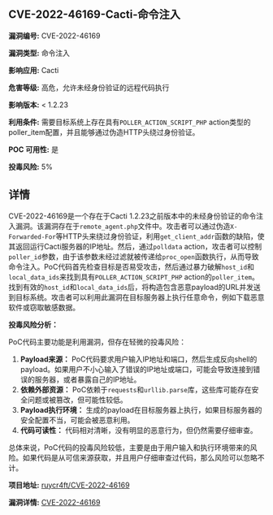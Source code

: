 ## CVE-2022-46169-Cacti-命令注入

**漏洞编号:** CVE-2022-46169

**漏洞类型:** 命令注入

**影响应用:** Cacti

**危害等级:** 高危，允许未经身份验证的远程代码执行

**影响版本:** < 1.2.23

**利用条件:** 需要目标系统上存在具有`POLLER_ACTION_SCRIPT_PHP` action类型的poller_item配置，并且能够通过伪造HTTP头绕过身份验证。

**POC 可用性:** 是

**投毒风险:** 5%

## 详情

CVE-2022-46169是一个存在于Cacti 1.2.23之前版本中的未经身份验证的命令注入漏洞。该漏洞存在于`remote_agent.php`文件中。攻击者可以通过伪造`X-Forwarded-For`等HTTP头来绕过身份验证，利用`get_client_addr`函数的缺陷，使其返回运行Cacti服务器的IP地址。然后，通过`polldata` action，攻击者可以控制`poller_id`参数，由于该参数未经过滤就被传递给`proc_open`函数执行，从而导致命令注入。PoC代码首先检查目标是否易受攻击，然后通过暴力破解`host_id`和`local_data_ids`来找到具有`POLLER_ACTION_SCRIPT_PHP` action的`poller_item`。 找到有效的`host_id`和`local_data_ids`后，将构造包含恶意payload的URL并发送到目标系统。攻击者可以利用此漏洞在目标服务器上执行任意命令，例如下载恶意软件或窃取敏感数据。

**投毒风险分析：**

PoC代码主要功能是利用漏洞，但存在轻微的投毒风险：

1.  **Payload来源：** PoC代码要求用户输入IP地址和端口，然后生成反向shell的payload。如果用户不小心输入了错误的IP地址或端口，可能会导致连接到错误的服务器，或者暴露自己的IP地址。
2.  **依赖外部资源：** PoC依赖于`requests`和`urllib.parse`库，这些库可能存在安全问题或被篡改，但可能性较低。
3.  **Payload执行环境：** 生成的payload在目标服务器上执行，如果目标服务器的安全配置不当，可能会被恶意利用。
4.  **代码可读性：** 代码相对清晰，没有明显的恶意行为，但仍然需要仔细审查。

总体来说，PoC代码的投毒风险较低，主要是由于用户输入和执行环境带来的风险。如果代码是从可信来源获取，并且用户仔细审查过代码，那么风险可以忽略不计。

**项目地址:** [ruycr4ft/CVE-2022-46169](https://github.com/ruycr4ft/CVE-2022-46169)

**漏洞详情:** [CVE-2022-46169](https://nvd.nist.gov/vuln/detail/CVE-2022-46169)
